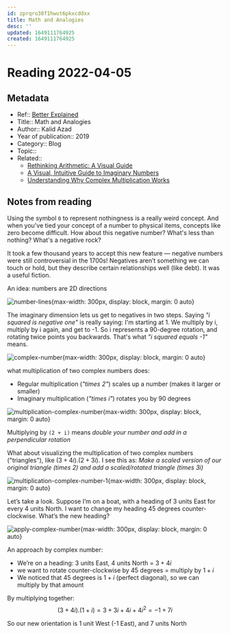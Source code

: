 ```yaml
---
id: zprqro38f1hwut6pkxcddxx
title: Math and Analogies
desc: ''
updated: 1649111764925
created: 1649111764925
---
```

# Reading 2022-04-05

## Metadata

- Ref:: [Better Explained](https://betterexplained.com/articles/math-and-analogies/)
- Title:: Math and Analogies
- Author:: Kalid Azad
- Year of publication:: 2019
- Category:: Blog
- Topic:: 
- Related:: 
    - [Rethinking Arithmetic: A Visual Guide](https://betterexplained.com/articles/rethinking-arithmetic-a-visual-guide/)
    - [A Visual, Intuitive Guide to Imaginary Numbers](https://betterexplained.com/articles/a-visual-intuitive-guide-to-imaginary-numbers/)
    - [Understanding Why Complex Multiplication Works](https://betterexplained.com/articles/understanding-why-complex-multiplication-works/)

## Notes from reading

Using the symbol `0` to represent nothingness is a really weird concept. And when you've tied your concept of a number to physical items, concepts like zero become difficult. How about this negative number? What's less than nothing? What's a negative rock?

It took a few thousand years to accept this new feature — negative numbers were still controversial in the 1700s! Negatives aren’t something we can touch or hold, but they describe certain relationships well (like debt). It was a useful fiction.

An idea: numbers are 2D directions

![number-lines](https://betterexplained.com/wp-content/uploads/math-analogies/math-analogies-jpg.015.jpeg){max-width: 300px, display: block, margin: 0 auto}

The imaginary dimension lets us get to negatives in two steps. Saying *"i squared is negative one"* is really saying: I'm starting at 1. We multiply by i, multiply by i again, and get to -1. So i represents a 90-degree rotation, and rotating twice points you backwards. That's what *"i squared equals -1"* means.

![complex-number](https://betterexplained.com/wp-content/webp-express/webp-images/uploads/complex/a_plus_bi.png.webp){max-width: 300px, display: block, margin: 0 auto}

what multiplication of two complex numbers does:
- Regular multiplication (*"times 2"*) scales up a number (makes it larger or smaller)
- Imaginary multiplication (*"times i"*) rotates you by 90 degrees

![multiplication-complex-number](https://betterexplained.com/wp-content/webp-express/webp-images/uploads/complex_multiplication/complex-table-rules.png.webp){max-width: 300px, display: block, margin: 0 auto}

Multiplying by `(2 + i)` means *double your number and add in a perpendicular rotation*

What about visualizing the multiplication of two complex numbers ("triangles"), like $(3+4i).(2+3i)$. I see this as: *Make a scaled version of our original triangle (times 2) and add a scaled/rotated triangle (times 3i)*

![multiplication-complex-number-1](https://betterexplained.com/wp-content/webp-express/webp-images/uploads/complex_multiplication/complex-multiplication-1.png.webp){max-width: 300px, display: block, margin: 0 auto}

Let’s take a look. Suppose I’m on a boat, with a heading of 3 units East for every 4 units North. I want to change my heading 45 degrees counter-clockwise. What’s the new heading?

![apply-complex-number](https://betterexplained.com/wp-content/webp-express/webp-images/uploads/complex/imaginary_example2.png.webp){max-width: 300px, display: block, margin: 0 auto}

An approach by complex number: 
- We’re on a heading: 3 units East, 4 units North = $3 + 4i$
- we want to rotate counter-clockwise by 45 degrees = multiply by $1 + i$
- We noticed that 45 degrees is $1 + i$ (perfect diagonal), so we can multiply by that amount

By multiplying together:
$$(3+4i).(1+i)=3+3i+4i+4i^2=-1+7i$$

So our new orientation is 1 unit West (-1 East), and 7 units North